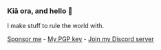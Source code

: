 ### Kiā ora, and hello 👋   
I make stuff to rule the world with.
  
[Sponsor me](https://github.com/sponsors/abyssal) - [My PGP key](https://jacksonrakena.com/abyssal.asc) - [Join my Discord server](https://abyssaldev.com/discord)
